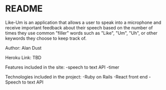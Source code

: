 # README


Like-Um is an application that allows a user to speak into a microphone and receive important feedback about their speech based on the number of times they use common "filler" words such as "Like", "Um", "Uh", or other keywords they choose to keep track of.  

Author: Alan Dust

Heroku Link: TBD

Features included in the site:
  -speech to text API
  -timer

Technologies included in the project:
  -Ruby on Rails
  -React front end
  -Speech to text API

